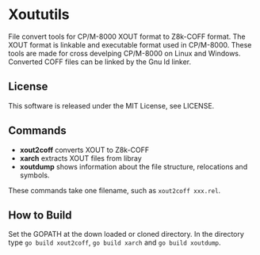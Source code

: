 # Xoututils
 File convert tools for CP/M-8000 XOUT format to Z8k-COFF format.
 The XOUT format is linkable and executable format used in CP/M-8000.
 These tools are made for cross develping CP/M-8000 on Linux and Windows.
 Converted COFF files can be linked by the Gnu ld linker.

## License
 This software is released under the MIT License, see LICENSE.

## Commands
- **xout2coff** converts XOUT to Z8k-COFF
- **xarch** extracts XOUT files from libray  
- **xoutdump** shows information about the file structure, relocations and symbols.  

These commands take one filename, such as `xout2coff xxx.rel`.  

## How to Build
Set the GOPATH at the down loaded or cloned directory. In the directory type `go build xout2coff`, `go build xarch` and `go build xoutdump`. 
